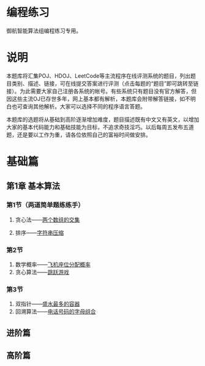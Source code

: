 # 编程练习

御航智能算法组编程练习专用。

# 说明

本题库将汇集POJ、HDOJ、LeetCode等主流程序在线评测系统的题目，列出题目类别、描述、链接，可在线提交答案进行评测（点击每题的“题目”即可跳转至链接）。为此需要大家自己注册各系统的帐号。有些系统只有题目没有官方解答，但因这些主流OJ已存世多年，网上基本都有解析，本题库会附带解答链接，如不明白也可查询其他解析。大家可以选择不同的程序语言答题。

本题库的选题将从基础到高阶逐渐增加难度，题目描述既有中文又有英文，以增加大家的基本代码能力和基础技能为目标，不追求奇技淫巧。以后每周五发布五道题，还是要以工作为重，请各位依照自己的富裕时间做安排。

# 基础篇

## 第1章 基本算法

### 第1节（两道简单题练练手）

1. 贪心法——[两个数组的交集](/docs/两个数组的交集.md)

2. 排序——[字符串压缩](/docs/字符串压缩.md)

### 第2节

1. 数学概率——[飞机座位分配概率](/docs/飞机座位分配概率.md)
2. 贪心算法——[跳跃游戏](/docs/跳跃游戏.md)

### 第3节

1. 双指针——[盛水最多的容器](/docs/盛水最多的容器.md)
2. 回溯算法——[电话号码的字母组合](/docs/电话号码的字母组合.md)

## 进阶篇

## 高阶篇